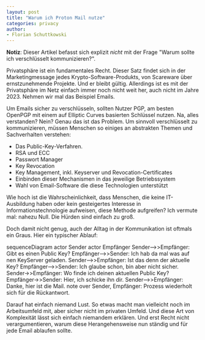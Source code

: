 ```yaml
---
layout: post
title: "Warum ich Proton Mail nutze"
categories: privacy
author:
- Florian Schuttkowski
---
```


**Notiz**: Dieser Artikel befasst sich explizit *nicht* mit der Frage "Warum sollte ich verschlüsselt kommunizieren?".

Privatsphäre ist ein fundamentales Recht. Dieser Satz findet sich in der Marketingmessage jedes Krypto-Software-Produkts,
von Scareware über ernstzunehmende Projekte. Und er bleibt gültig. Allerdings ist es mit der Privatsphäre im Netz einfach
immer noch nicht weit her, auch nicht im Jahre 2023. Nehmen wir mal das Beispiel Emails.

Um Emails sicher zu verschlüsseln, sollten Nutzer PGP, am besten OpenPGP mit einem auf Elliptic Curves basierten Schlüssel nutzen. Na, alles verstanden? Nein? Genau das ist das Problem. Um sinnvoll verschlüsselt zu kommunizieren, müssen Menschen 
so einiges an abstrakten Themen und Sachverhalten verstehen:

- Das Public-Key-Verfahren.
- RSA und ECC
- Passwort Manager
- Key Revocation
- Key Management, inkl. Keyserver und Revocation-Certificates
- Einbinden dieser Mechanismen in das jeweilige Betriebssystem
- Wahl von Email-Software die diese Technologien unterstützt

Wie hoch ist die Wahrscheinlichkeit, dass Menschen, die keine IT-Ausbildung haben oder kein gesteigertes Interesse in Informationstechnologie aufweisen, diese Methode aufgreifen? Ich vermute mal: nahezu Null. Die Hürden sind einfach zu groß.

Doch damit nicht genug, auch der Alltag in der Kommunikation ist oftmals ein Graus. Hier ein typischer Ablauf:

<div class="mermaid">
sequenceDiagram
    actor Sender
    actor Empfänger
    Sender-->>Empfänger: Gibt es einen Public Key?
    Empfänger-->>Sender: Ich hab da mal was auf nen KeyServer geladen.
    Sender-->>Empfänger: Ist das denn der aktuelle Key?
    Empfänger-->>Sender: Ich glaube schon, bin aber nicht sicher.
    Sender->>Empfänger: Wo finde ich deinen aktuellen Public Key?
    Empfänger->>Sender: Hier, ich schicke ihn dir.
    Sender-->>Empfänger: Danke, hier ist die Mail.
    note over Sender, Empfänger: Prozess wiederholt sich für die Rückantwort.
</div>

Darauf hat einfach niemand Lust. So etwas macht man vielleicht noch im Arbeitsumfeld mit, aber sicher nicht im privaten Umfeld. Und diese Art von Komplexität lässt sich einfach niemandem erklären. Und erst Recht nicht verargumentieren, warum diese Herangehensweise nun ständig und für jede Email ablaufen sollte.











